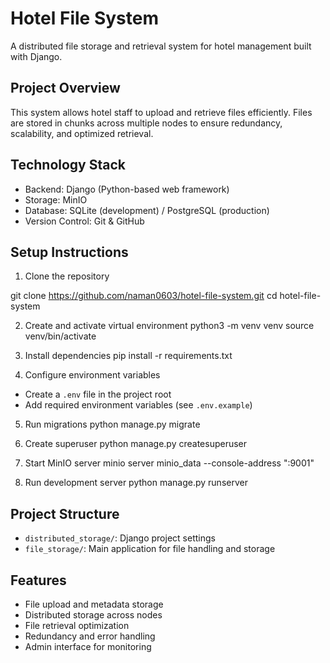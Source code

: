# Hotel File System

A distributed file storage and retrieval system for hotel management built with Django.

## Project Overview

This system allows hotel staff to upload and retrieve files efficiently. Files are stored in chunks across multiple nodes to ensure redundancy, scalability, and optimized retrieval.

## Technology Stack

- Backend: Django (Python-based web framework)
- Storage: MinIO
- Database: SQLite (development) / PostgreSQL (production)
- Version Control: Git & GitHub

## Setup Instructions

1. Clone the repository

git clone https://github.com/naman0603/hotel-file-system.git
cd hotel-file-system

2. Create and activate virtual environment
python3 -m venv venv
source venv/bin/activate

3. Install dependencies
pip install -r requirements.txt


4. Configure environment variables
- Create a `.env` file in the project root
- Add required environment variables (see `.env.example`)

5. Run migrations
python manage.py migrate

6. Create superuser
python manage.py createsuperuser

7. Start MinIO server
minio server minio_data --console-address ":9001"

8. Run development server
python manage.py runserver


## Project Structure

- `distributed_storage/`: Django project settings
- `file_storage/`: Main application for file handling and storage

## Features

- File upload and metadata storage
- Distributed storage across nodes
- File retrieval optimization
- Redundancy and error handling
- Admin interface for monitoring